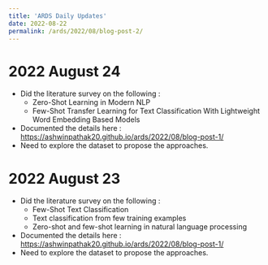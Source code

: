 ```yaml
---
title: 'ARDS Daily Updates'
date: 2022-08-22
permalink: /ards/2022/08/blog-post-2/
---
```


# 2022 August 24
- Did the literature survey on the following :
  - Zero-Shot Learning in Modern NLP
  - Few-Shot Transfer Learning for Text Classification With Lightweight Word Embedding Based Models
- Documented the details here : https://ashwinpathak20.github.io/ards/2022/08/blog-post-1/
- Need to explore the dataset to propose the approaches.

# 2022 August 23
- Did the literature survey on the following :
    - Few-Shot Text Classification
    - Text classification from few training examples
    - Zero-shot and few-shot learning in natural language processing
- Documented the details here : https://ashwinpathak20.github.io/ards/2022/08/blog-post-1/
- Need to explore the dataset to propose the approaches.